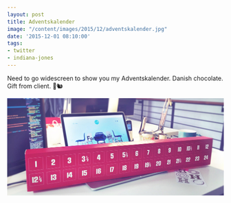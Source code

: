 ```yaml
---
layout: post
title: Adventskalender
image: "/content/images/2015/12/adventskalender.jpg"
date: '2015-12-01 08:10:00'
tags:
- twitter
- indiana-jones
---
```


Need to go widescreen to show you my Adventskalender. Danish chocolate. Gift from client.
🍫🐿 

![Adventskalender](/content/images/2015/12/adventskalender.jpg)